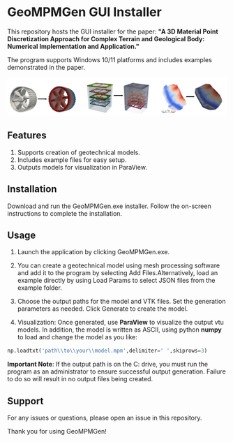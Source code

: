 # GeoMPMGen GUI Installer


This repository hosts the GUI installer for the paper: **"A 3D Material Point Discretization Approach for Complex Terrain and Geological Body: Numerical Implementation and Application."** 

The program supports Windows 10/11 platforms and includes examples demonstrated in the paper.

![Example Image](img\readme.png)

## Features

1. Supports creation of geotechnical models.
2. Includes example files for easy setup.
3. Outputs models for visualization in ParaView.

## Installation
Download and run the GeoMPMGen.exe installer.
Follow the on-screen instructions to complete the installation.

## Usage
1. Launch the application by clicking GeoMPMGen.exe.

2. You can create a geotechnical model using mesh processing software and add it to the program by selecting Add Files.Alternatively, load an example directly by using Load Params to select JSON files from the example folder.

3. Choose the output paths for the model and VTK files.
Set the generation parameters as needed.
Click Generate to create the model.

4. Visualization: Once generated, use **ParaView** to visualize the output vtu models. In addition, the model is written as ASCII, using python **numpy** to load and change the model as you like:

~~~ python
np.loadtxt('path\\to\\your\\model.mpm',delimiter=' ',skiprows=3)
~~~

**Important Note**: If the output path is on the C: drive, you must run the program as an administrator to ensure successful output generation. Failure to do so will result in no output files being created.

## Support

For any issues or questions, please open an issue in this repository.

Thank you for using GeoMPMGen!